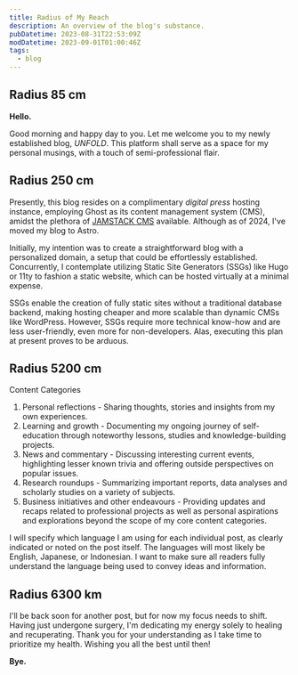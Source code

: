 ```yaml
---
title: Radius of My Reach
description: An overview of the blog's substance.
pubDatetime: 2023-08-31T22:53:09Z
modDatetime: 2023-09-01T01:00:46Z
tags:
  - blog
---
```


## Radius 85 cm

**Hello.**

Good morning and happy day to you. Let me welcome you to my newly established blog, _UNFOLD_. This platform shall serve as a space for my personal musings, with a touch of semi-professional flair.

## Radius 250 cm

Presently, this blog resides on a complimentary _digital press_ hosting instance, employing Ghost as its content management system (CMS), amidst the plethora of [JAMSTACK CMS](https://jamstack.org/headless-cms/) available. Although as of 2024, I've moved my blog to Astro.

Initially, my intention was to create a straightforward blog with a personalized domain, a setup that could be effortlessly established. Concurrently, I contemplate utilizing Static Site Generators (SSGs) like Hugo or 11ty to fashion a static website, which can be hosted virtually at a minimal expense.

SSGs enable the creation of fully static sites without a traditional database backend, making hosting cheaper and more scalable than dynamic CMSs like WordPress. However, SSGs require more technical know-how and are less user-friendly, even more for non-developers. Alas, executing this plan at present proves to be arduous.

## Radius 5200 cm

Content Categories

1. Personal reflections - Sharing thoughts, stories and insights from my own experiences.
2. Learning and growth - Documenting my ongoing journey of self-education through noteworthy lessons, studies and knowledge-building projects.
3. News and commentary - Discussing interesting current events, highlighting lesser known trivia and offering outside perspectives on popular issues.
4. Research roundups - Summarizing important reports, data analyses and scholarly studies on a variety of subjects.
5. Business initiatives and other endeavours - Providing updates and recaps related to professional projects as well as personal aspirations and explorations beyond the scope of my core content categories.

I will specify which language I am using for each individual post, as clearly indicated or noted on the post itself. The languages will most likely be English, Japanese, or Indonesian. I want to make sure all readers fully understand the language being used to convey ideas and information.

## Radius 6300 km

I'll be back soon for another post, but for now my focus needs to shift. Having just undergone surgery, I'm dedicating my energy solely to healing and recuperating.
Thank you for your understanding as I take time to prioritize my health. Wishing you all the best until then!

**Bye.**
